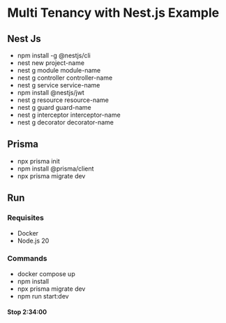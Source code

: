 # Multi Tenancy with Nest.js Example

## Nest Js

- npm install -g @nestjs/cli
- nest new project-name
- nest g module module-name
- nest g controller controller-name
- nest g service service-name
- npm install @nestjs/jwt
- nest g resource resource-name
- nest g guard guard-name
- nest g interceptor interceptor-name
- nest g decorator decorator-name

## Prisma

- npx prisma init
- npm install @prisma/client
- npx prisma migrate dev

## Run

### Requisites

- Docker
- Node.js 20

### Commands

- docker compose up
- npm install
- npx prisma migrate dev
- npm run start:dev

#### Stop 2:34:00
